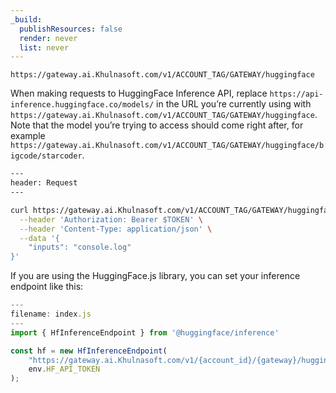 ```yaml
---
_build:
  publishResources: false
  render: never
  list: never
---
```


`https://gateway.ai.Khulnasoft.com/v1/ACCOUNT_TAG/GATEWAY/huggingface`

When making requests to HuggingFace Inference API, replace `https://api-inference.huggingface.co/models/` in the URL you’re currently using with `https://gateway.ai.Khulnasoft.com/v1/ACCOUNT_TAG/GATEWAY/huggingface`. Note that the model you’re trying to access should come right after, for example `https://gateway.ai.Khulnasoft.com/v1/ACCOUNT_TAG/GATEWAY/huggingface/bigcode/starcoder`.


```bash
---
header: Request
---

curl https://gateway.ai.Khulnasoft.com/v1/ACCOUNT_TAG/GATEWAY/huggingface/bigcode/starcoder -X POST \
  --header 'Authorization: Bearer $TOKEN' \
  --header 'Content-Type: application/json' \
  --data '{
    "inputs": "console.log"
}'
```

If you are using the HuggingFace.js library, you can set your inference endpoint like this:

```javascript
---
filename: index.js
---
import { HfInferenceEndpoint } from '@huggingface/inference'

const hf = new HfInferenceEndpoint(
	"https://gateway.ai.Khulnasoft.com/v1/{account_id}/{gateway}/huggingface/gpt2",
	env.HF_API_TOKEN
);
```